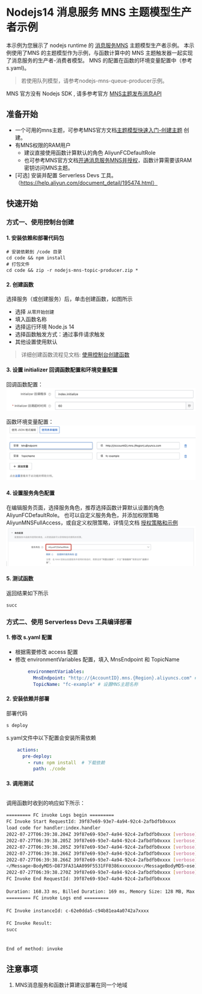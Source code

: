 # Nodejs14 消息服务 MNS 主题模型生产者示例

本示例为您展示了 nodejs runtime 的 [消息服务MNS](https://help.aliyun.com/document_detail/27414.html) 主题模型生产者示例。
本示例使用了MNS 的主题模型作为示例，与函数计算中的 MNS 主题触发器一起实现了消息服务的生产者-消费者模型。
MNS 的配置在函数的环境变量配置中（参考s.yaml)。

> 若使用队列模型，请参考nodejs-mns-queue-producer示例。

MNS 官方没有 Nodejs SDK , 请多参考官方 [MNS主题发布消息API](https://help.aliyun.com/document_detail/27497.html)

## 准备开始
- 一个可用的mns主题，可参考MNS官方文档[主题模型快速入门-创建主题](https://help.aliyun.com/document_detail/34424.html) 创建。
- 有MNS权限的RAM用户
  - 建议直接使用函数计算默认的角色 AliyunFCDefaultRole
  - 也可参考MNS官方文档[开通消息服务MNS并授权](https://help.aliyun.com/document_detail/27423.html)，函数计算需要该RAM密钥访问MNS主题。
- [可选] 安装并配置 Serverless Devs 工具。（https://help.aliyun.com/document_detail/195474.html）

## 快速开始

### 方式一、使用控制台创建

#### 1. 安装依赖和部署代码包

```shell
# 安装依赖到 /code 目录
cd code && npm install 
# 打包文件
cd code && zip -r nodejs-mns-topic-producer.zip *
```

#### 2. 创建函数
选择服务（或创建服务）后，单击创建函数，如图所示
- 选择 `从零开始创建`
- 填入函数名称
- 选择运行环境 Node.js 14
- 选择函数触发方式：通过事件请求触发
- 其他设置使用默认

> 详细创建函数流程见文档: [使用控制台创建函数](https://help.aliyun.com/document_detail/51783.html)

#### 3. 设置 initializer 回调函数配置和环境变量配置

回调函数配置：
![img_2.png](assets/20220719164834.jpg)

函数环境变量配置：
![img_2.png](assets/20220719164825.jpg)

#### 4. 设置服务角色配置
在编辑服务页面，选择服务角色，推荐选择函数计算默认设置的角色 AliyunFCDefaultRole。
也可以自定义服务角色，并添加权限策略AliyunMNSFullAccess，或自定义权限策略，详情见文档 [授权策略和示例](https://help.aliyun.com/document_detail/27447.html)
![img_3.png](assets/20220719171807.jpg)

#### 5. 测试函数

返回结果如下所示
```bash
succ
```

### 方式二、使用 Serverless Devs 工具编译部署

#### 1. 修改 s.yaml 配置

- 根据需要修改 access 配置
- 修改 environmentVariables 配置，填入 MnsEndpoint 和 TopicName

```yaml
        environmentVariables:
          MnsEndpoint: "http://{AccountID}.mns.{Region}.aliyuncs.com" # 设置MNS访问地址
          TopicName: "fc-example" # 设置MNS主题名称
```

#### 2. 安装依赖并部署

部署代码

```bash
s deploy
```
s.yaml文件中以下配置会安装所需依赖

```yaml
    actions:
      pre-deploy:
        - run: npm install  # 下载依赖
          path: ./code
```

#### 3. 调用测试

```shell

```

调用函数时收到的响应如下所示：

```bash
========= FC invoke Logs begin =========
FC Invoke Start RequestId: 39f87e69-93e7-4a94-92c4-2afbdfb0xxxx
load code for handler:index.handler
2022-07-27T06:39:38.204Z 39f87e69-93e7-4a94-92c4-2afbdfb0xxxx [verbose] method: POST
2022-07-27T06:39:38.205Z 39f87e69-93e7-4a94-92c4-2afbdfb0xxxx [verbose] request headers: {"date":"Wed, 27 Jul 2022 02:38:05 GMT","x-mns-version":"2015-06-06","content-type":"application/xml;charset=utf-8","content-length":134,"content-md5":"NmY4YjU3YjcwOWJlMTA1OTBjOGJjZTNlMGUzxxxxxxxx","authorization":"MNS STS.NULnuKuF2xxxxxxxxxxxxxxxx:JQyVqxh0aBZQZ1PN/w6Rxxxxxxxx"}
2022-07-27T06:39:38.205Z 39f87e69-93e7-4a94-92c4-2afbdfb0xxxx [verbose] request body: <?xml version="1.0" encoding="UTF-8"?><Message xmlns="http://mns.aliyuncs.com/doc/v1/"><MessageBody>hello mns</MessageBody></Message>
2022-07-27T06:39:38.266Z 39f87e69-93e7-4a94-92c4-2afbdfb0xxxx [verbose] statusCode 201
2022-07-27T06:39:38.266Z 39f87e69-93e7-4a94-92c4-2afbdfb0xxxx [verbose] response headers: {"server":"AliyunMQS","date":"Wed, 27 Jul 2022 06:39:38 GMT","content-type":"text/xml;charset=utf-8","content-length":"208","connection":"keep-alive","x-mns-version":"2015-06-06","x-mns-request-id":"62E0DDAA3445415C783Dxxxx"}
</Message>BodyMD5>D873FA31AA099F5531FF0386xxxxxxxx</MessageBodyMD5>ose] response body: <?xml version="1.0" ?>
2022-07-27T06:39:38.270Z 39f87e69-93e7-4a94-92c4-2afbdfb0xxxx [verbose] Publish message succ: MessageID:CC9C55A980764E2D5C35890Axxxxxxxx,BodyMD5:D873FA31AA099F5531FF0386xxxxxxxx
FC Invoke End RequestId: 39f87e69-93e7-4a94-92c4-2afbdfb0xxxx

Duration: 168.33 ms, Billed Duration: 169 ms, Memory Size: 128 MB, Max Memory Used: 52.00 MB
========= FC invoke Logs end =========

FC Invoke instanceId: c-62e0dda5-c94b81ea4a0742a7xxxx

FC Invoke Result:
succ


End of method: invoke

```

## 注意事项
1. MNS消息服务和函数计算建议部署在同一个地域
